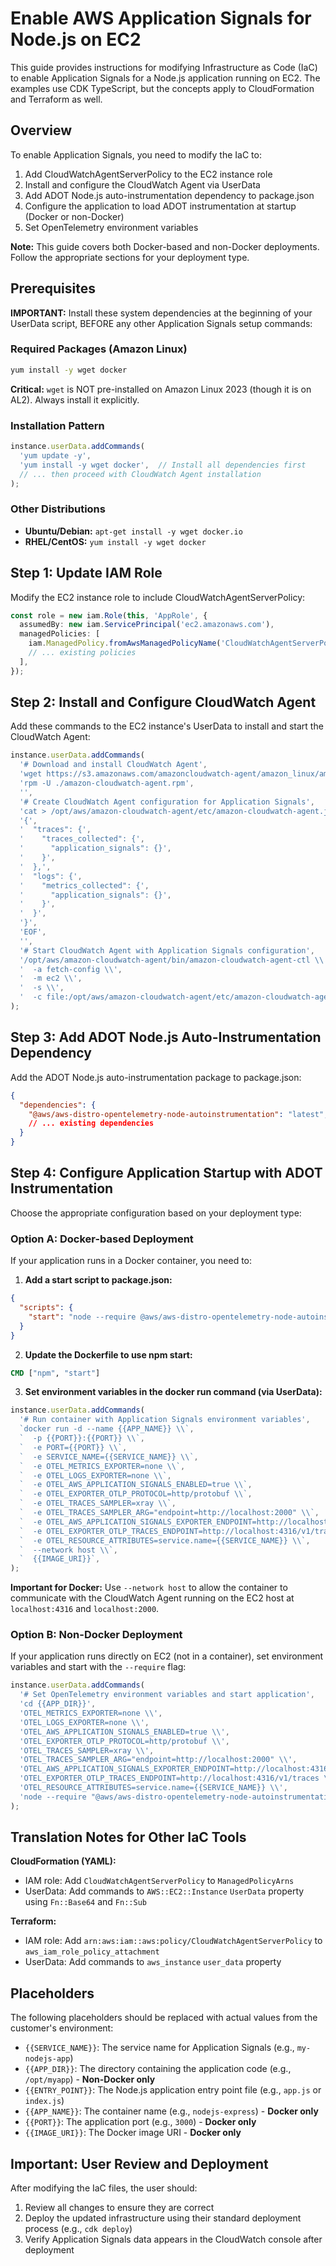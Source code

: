 # Enable AWS Application Signals for Node.js on EC2

This guide provides instructions for modifying Infrastructure as Code (IaC) to enable Application Signals for a Node.js application running on EC2. The examples use CDK TypeScript, but the concepts apply to CloudFormation and Terraform as well.

## Overview

To enable Application Signals, you need to modify the IaC to:
1. Add CloudWatchAgentServerPolicy to the EC2 instance role
2. Install and configure the CloudWatch Agent via UserData
3. Add ADOT Node.js auto-instrumentation dependency to package.json
4. Configure the application to load ADOT instrumentation at startup (Docker or non-Docker)
5. Set OpenTelemetry environment variables

**Note:** This guide covers both Docker-based and non-Docker deployments. Follow the appropriate sections for your deployment type.

## Prerequisites

**IMPORTANT:** Install these system dependencies at the beginning of your UserData script, BEFORE any other Application Signals setup commands:

### Required Packages (Amazon Linux)
```bash
yum install -y wget docker
```

**Critical:** `wget` is NOT pre-installed on Amazon Linux 2023 (though it is on AL2). Always install it explicitly.

### Installation Pattern
```typescript
instance.userData.addCommands(
  'yum update -y',
  'yum install -y wget docker',  // Install all dependencies first
  // ... then proceed with CloudWatch Agent installation
);
```

### Other Distributions
- **Ubuntu/Debian:** `apt-get install -y wget docker.io`
- **RHEL/CentOS:** `yum install -y wget docker`

## Step 1: Update IAM Role

Modify the EC2 instance role to include CloudWatchAgentServerPolicy:

```typescript
const role = new iam.Role(this, 'AppRole', {
  assumedBy: new iam.ServicePrincipal('ec2.amazonaws.com'),
  managedPolicies: [
    iam.ManagedPolicy.fromAwsManagedPolicyName('CloudWatchAgentServerPolicy'),
    // ... existing policies
  ],
});
```

## Step 2: Install and Configure CloudWatch Agent

Add these commands to the EC2 instance's UserData to install and start the CloudWatch Agent:

```typescript
instance.userData.addCommands(
  '# Download and install CloudWatch Agent',
  'wget https://s3.amazonaws.com/amazoncloudwatch-agent/amazon_linux/amd64/latest/amazon-cloudwatch-agent.rpm',
  'rpm -U ./amazon-cloudwatch-agent.rpm',
  '',
  '# Create CloudWatch Agent configuration for Application Signals',
  'cat > /opt/aws/amazon-cloudwatch-agent/etc/amazon-cloudwatch-agent.json << EOF',
  '{',
  '  "traces": {',
  '    "traces_collected": {',
  '      "application_signals": {}',
  '    }',
  '  },',
  '  "logs": {',
  '    "metrics_collected": {',
  '      "application_signals": {}',
  '    }',
  '  }',
  '}',
  'EOF',
  '',
  '# Start CloudWatch Agent with Application Signals configuration',
  '/opt/aws/amazon-cloudwatch-agent/bin/amazon-cloudwatch-agent-ctl \\',
  '  -a fetch-config \\',
  '  -m ec2 \\',
  '  -s \\',
  '  -c file:/opt/aws/amazon-cloudwatch-agent/etc/amazon-cloudwatch-agent.json',
);
```

## Step 3: Add ADOT Node.js Auto-Instrumentation Dependency

Add the ADOT Node.js auto-instrumentation package to package.json:

```json
{
  "dependencies": {
    "@aws/aws-distro-opentelemetry-node-autoinstrumentation": "latest",
    // ... existing dependencies
  }
}
```

## Step 4: Configure Application Startup with ADOT Instrumentation

Choose the appropriate configuration based on your deployment type:

### Option A: Docker-based Deployment

If your application runs in a Docker container, you need to:

1. **Add a start script to package.json:**

```json
{
  "scripts": {
    "start": "node --require @aws/aws-distro-opentelemetry-node-autoinstrumentation/register {{ENTRY_POINT}}"
  }
}
```

2. **Update the Dockerfile to use npm start:**

```dockerfile
CMD ["npm", "start"]
```

3. **Set environment variables in the docker run command (via UserData):**

```typescript
instance.userData.addCommands(
  '# Run container with Application Signals environment variables',
  `docker run -d --name {{APP_NAME}} \\`,
  `  -p {{PORT}}:{{PORT}} \\`,
  `  -e PORT={{PORT}} \\`,
  `  -e SERVICE_NAME={{SERVICE_NAME}} \\`,
  `  -e OTEL_METRICS_EXPORTER=none \\`,
  `  -e OTEL_LOGS_EXPORTER=none \\`,
  `  -e OTEL_AWS_APPLICATION_SIGNALS_ENABLED=true \\`,
  `  -e OTEL_EXPORTER_OTLP_PROTOCOL=http/protobuf \\`,
  `  -e OTEL_TRACES_SAMPLER=xray \\`,
  `  -e OTEL_TRACES_SAMPLER_ARG="endpoint=http://localhost:2000" \\`,
  `  -e OTEL_AWS_APPLICATION_SIGNALS_EXPORTER_ENDPOINT=http://localhost:4316/v1/metrics \\`,
  `  -e OTEL_EXPORTER_OTLP_TRACES_ENDPOINT=http://localhost:4316/v1/traces \\`,
  `  -e OTEL_RESOURCE_ATTRIBUTES=service.name={{SERVICE_NAME}} \\`,
  `  --network host \\`,
  `  {{IMAGE_URI}}`,
);
```

**Important for Docker:** Use `--network host` to allow the container to communicate with the CloudWatch Agent running on the EC2 host at `localhost:4316` and `localhost:2000`.

### Option B: Non-Docker Deployment

If your application runs directly on EC2 (not in a container), set environment variables and start with the `--require` flag:

```typescript
instance.userData.addCommands(
  '# Set OpenTelemetry environment variables and start application',
  'cd {{APP_DIR}}',
  'OTEL_METRICS_EXPORTER=none \\',
  'OTEL_LOGS_EXPORTER=none \\',
  'OTEL_AWS_APPLICATION_SIGNALS_ENABLED=true \\',
  'OTEL_EXPORTER_OTLP_PROTOCOL=http/protobuf \\',
  'OTEL_TRACES_SAMPLER=xray \\',
  'OTEL_TRACES_SAMPLER_ARG="endpoint=http://localhost:2000" \\',
  'OTEL_AWS_APPLICATION_SIGNALS_EXPORTER_ENDPOINT=http://localhost:4316/v1/metrics \\',
  'OTEL_EXPORTER_OTLP_TRACES_ENDPOINT=http://localhost:4316/v1/traces \\',
  'OTEL_RESOURCE_ATTRIBUTES=service.name={{SERVICE_NAME}} \\',
  'node --require "@aws/aws-distro-opentelemetry-node-autoinstrumentation/register" {{ENTRY_POINT}}',
);
```

## Translation Notes for Other IaC Tools

**CloudFormation (YAML):**
- IAM role: Add `CloudWatchAgentServerPolicy` to `ManagedPolicyArns`
- UserData: Add commands to `AWS::EC2::Instance` `UserData` property using `Fn::Base64` and `Fn::Sub`

**Terraform:**
- IAM role: Add `arn:aws:iam::aws:policy/CloudWatchAgentServerPolicy` to `aws_iam_role_policy_attachment`
- UserData: Add commands to `aws_instance` `user_data` property

## Placeholders

The following placeholders should be replaced with actual values from the customer's environment:
- `{{SERVICE_NAME}}`: The service name for Application Signals (e.g., `my-nodejs-app`)
- `{{APP_DIR}}`: The directory containing the application code (e.g., `/opt/myapp`) - **Non-Docker only**
- `{{ENTRY_POINT}}`: The Node.js application entry point file (e.g., `app.js` or `index.js`)
- `{{APP_NAME}}`: The container name (e.g., `nodejs-express`) - **Docker only**
- `{{PORT}}`: The application port (e.g., `3000`) - **Docker only**
- `{{IMAGE_URI}}`: The Docker image URI - **Docker only**

## Important: User Review and Deployment

After modifying the IaC files, the user should:
1. Review all changes to ensure they are correct
2. Deploy the updated infrastructure using their standard deployment process (e.g., `cdk deploy`)
3. Verify Application Signals data appears in the CloudWatch console after deployment
